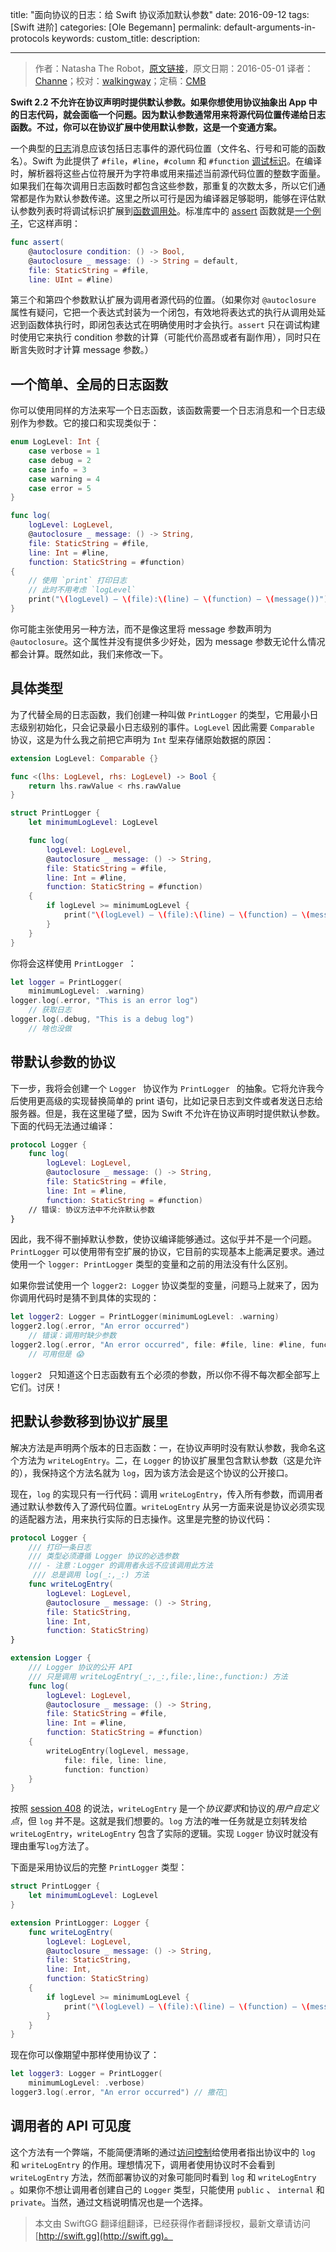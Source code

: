 title: "面向协议的日志：给 Swift 协议添加默认参数"
date: 2016-09-12
tags: [Swift 进阶]
categories: [Ole Begemann]
permalink: default-arguments-in-protocols
keywords: 
custom_title: 
description: 

---
> 作者：Natasha The Robot，[原文链接](http://oleb.net/blog/2016/05/default-arguments-in-protocols/)，原文日期：2016-05-01
> 译者：[Channe](http://www.jianshu.com/users/7a07113a6597/latest_articles)；校对：[walkingway](http://chengway.in/)；定稿：[CMB](https://github.com/chenmingbiao)
  







<!--此处开始正文-->

**Swift 2.2 不允许在协议声明时提供默认参数。如果你想使用协议抽象出 App 中的日志代码，就会面临一个问题。因为默认参数通常用来将源代码位置传递给日志函数。不过，你可以在协议扩展中使用默认参数，这是一个变通方案。**

一个典型的[日志](https://en.wikipedia.org/wiki/Logfile)消息应该包括日志事件的源代码位置（文件名、行号和可能的函数名）。Swift 为此提供了 `#file`，`#line`，`#column` 和 `#function` [调试标识](https://developer.apple.com/library/ios/documentation/Swift/Conceptual/Swift_Programming_Language/Expressions.html#//apple_ref/doc/uid/TP40014097-CH32-ID390)。在编译时，解析器将这些占位符展开为字符串或用来描述当前源代码位置的整数字面量。如果我们在每次调用日志函数时都包含这些参数，那重复的次数太多，所以它们通常都是作为默认参数传递。这里之所以可行是因为编译器足够聪明，能够在评估默认参数列表时将调试标识扩展到[函数调用处](https://en.wikipedia.org/wiki/Call_site)。标准库中的 [assert](http://swiftdoc.org/v2.2/func/assert/#func-assert_-bool_-string-file_-staticstring-line_-uint) 函数就是[一个例子](https://developer.apple.com/swift/blog/?id=15)，它这样声明：

```swift
func assert(
    @autoclosure condition: () -> Bool,
    @autoclosure _ message: () -> String = default,
    file: StaticString = #file,
    line: UInt = #line)
```

第三个和第四个参数默认扩展为调用者源代码的位置。（如果你对 `@autoclosure` 属性有疑问，它把一个表达式封装为一个闭包，有效地将表达式的执行从调用处延迟到函数体执行时，即闭包表达式在明确使用时才会执行。`assert` 只在调试构建时使用它来执行 condition 参数的计算（可能代价高昂或者有副作用），同时只在断言失败时才计算 message 参数。）

<!--more-->

## 一个简单、全局的日志函数

你可以使用同样的方法来写一个日志函数，该函数需要一个日志消息和一个日志级别作为参数。它的接口和实现类似于：

```swift
enum LogLevel: Int {
    case verbose = 1
    case debug = 2
    case info = 3
    case warning = 4
    case error = 5
}

func log(
    logLevel: LogLevel,
    @autoclosure _ message: () -> String,
    file: StaticString = #file,
    line: Int = #line,
    function: StaticString = #function)
{
    // 使用 `print` 打印日志
    // 此时不用考虑 `logLevel`
    print("\(logLevel) – \(file):\(line) – \(function) – \(message())")
}
```

你可能主张使用另一种方法，而不是像这里将 message 参数声明为 `@autoclosure`。这个属性并没有提供多少好处，因为 message 参数无论什么情况都会计算。既然如此，我们来修改一下。

## 具体类型

为了代替全局的日志函数，我们创建一种叫做 `PrintLogger` 的类型，它用最小日志级别初始化，只会记录最小日志级别的事件。`LogLevel` 因此需要 `Comparable` 协议，这是为什么我之前把它声明为 `Int` 型来存储原始数据的原因：

```swift
extension LogLevel: Comparable {}

func <(lhs: LogLevel, rhs: LogLevel) -> Bool {
    return lhs.rawValue < rhs.rawValue
}

struct PrintLogger {
    let minimumLogLevel: LogLevel

    func log(
        logLevel: LogLevel,
        @autoclosure _ message: () -> String,
        file: StaticString = #file,
        line: Int = #line,
        function: StaticString = #function)
    {
        if logLevel >= minimumLogLevel {
            print("\(logLevel) – \(file):\(line) – \(function) – \(message())")
        }
    }
}
```

你将会这样使用 `PrintLogger `：

```swift
let logger = PrintLogger(
    minimumLogLevel: .warning)
logger.log(.error, "This is an error log")
    // 获取日志
logger.log(.debug, "This is a debug log")
    // 啥也没做
```

## 带默认参数的协议

下一步，我将会创建一个 `Logger ` 协议作为 `PrintLogger ` 的抽象。它将允许我今后使用更高级的实现替换简单的 print 语句，比如记录日志到文件或者发送日志给服务器。但是，我在这里碰了壁，因为 Swift 不允许在协议声明时提供默认参数。下面的代码无法通过编译：

```swift
protocol Logger {
    func log(
        logLevel: LogLevel,
        @autoclosure _ message: () -> String,
        file: StaticString = #file,
        line: Int = #line,
        function: StaticString = #function)
    // 错误: 协议方法中不允许默认参数
}
```

因此，我不得不删掉默认参数，使协议编译能够通过。这似乎并不是一个问题。`PrintLogger` 可以使用带有空扩展的协议，它目前的实现基本上能满足要求。通过使用一个 `logger: PrintLogger` 类型的变量和之前的用法没有什么区别。

如果你尝试使用一个 `logger2: Logger` 协议类型的变量，问题马上就来了，因为你调用代码时是猜不到具体的实现的：

```swift
let logger2: Logger = PrintLogger(minimumLogLevel: .warning)
logger2.log(.error, "An error occurred")
    // 错误：调用时缺少参数
logger2.log(.error, "An error occurred", file: #file, line: #line, function: #function)
    // 可用但是 😱
```

`logger2 ` 只知道这个日志函数有五个必须的参数，所以你不得不每次都全部写上它们。讨厌！

## 把默认参数移到协议扩展里

解决方法是声明两个版本的日志函数：一，在协议声明时没有默认参数，我命名这个方法为 `writeLogEntry`。二，在 `Logger` 的协议扩展里包含默认参数（这是允许的），我保持这个方法名就为 `log`，因为该方法会是这个协议的公开接口。

现在，`log` 的实现只有一行代码：调用 `writeLogEntry`，传入所有参数，而调用者通过默认参数传入了源代码位置。`writeLogEntry` 从另一方面来说是协议必须实现的适配器方法，用来执行实际的日志操作。这里是完整的协议代码：

```swift
protocol Logger {
    /// 打印一条日志
    /// 类型必须遵循 Logger 协议的必选参数
    /// - 注意：Logger 的调用者永远不应该调用此方法
     /// 总是调用 log(_:,_:) 方法
    func writeLogEntry(
        logLevel: LogLevel,
        @autoclosure _ message: () -> String,
        file: StaticString,
        line: Int,
        function: StaticString)
}

extension Logger {
    /// Logger 协议的公开 API
    /// 只是调用 writeLogEntry(_:,_:,file:,line:,function:) 方法
    func log(
        logLevel: LogLevel,
        @autoclosure _ message: () -> String,
        file: StaticString = #file,
        line: Int = #line,
        function: StaticString = #function)
    {
        writeLogEntry(logLevel, message,
            file: file, line: line,
            function: function)
    }
}
```

按照 [session 408](https://developer.apple.com/videos/play/wwdc2015/408/) 的说法，`writeLogEntry` 是一个*协议要求*和协议的*用户自定义点*，但 `log` 并不是。这就是我们想要的。`log` 方法的唯一任务就是立刻转发给 `writeLogEntry`，`writeLogEntry` 包含了实际的逻辑。实现 `Logger` 协议时就没有理由重写`log`方法了。

下面是采用协议后的完整 `PrintLogger` 类型：

```swift
struct PrintLogger {
    let minimumLogLevel: LogLevel
}

extension PrintLogger: Logger {
    func writeLogEntry(
        logLevel: LogLevel,
        @autoclosure _ message: () -> String,
        file: StaticString,
        line: Int,
        function: StaticString)
    {
        if logLevel >= minimumLogLevel {
            print("\(logLevel) – \(file):\(line) – \(function) – \(message())")
        }
    }
}
```

现在你可以像期望中那样使用协议了：

```swift
let logger3: Logger = PrintLogger(
    minimumLogLevel: .verbose)
logger3.log(.error, "An error occurred") // 撒花🎉
```

## 调用者的 API 可见度

这个方法有一个弊端，不能简便清晰的通过[访问控制](https://developer.apple.com/library/ios/documentation/Swift/Conceptual/Swift_Programming_Language/AccessControl.html)给使用者指出协议中的 `log` 和 `writeLogEntry` 的作用。理想情况下，调用者使用协议时不会看到 `writeLogEntry` 方法，然而部署协议的对象可能同时看到 `log` 和 `writeLogEntry` 。如果你不想让调用者创建自己的 `Logger` 类型，只能使用 `public` 、 `internal` 和 `private`。当然，通过文档说明情况也是一个选择。

> 本文由 SwiftGG 翻译组翻译，已经获得作者翻译授权，最新文章请访问 [http://swift.gg](http://swift.gg)。